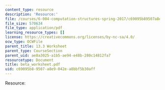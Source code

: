 ```yaml
---
content_type: resource
description: 'Resource:'
file: /courses/6-004-computation-structures-spring-2017/c69095b89507a8e9042ea8bbf5b30aff_beta_worksheet.pdf
file_size: 570634
file_type: application/pdf
learning_resource_types: []
license: https://creativecommons.org/licenses/by-nc-sa/4.0/
ocw_type: OCWFile
parent_title: 13.3 Worksheet
parent_type: CourseSection
parent_uid: ae8a3025-a1b5-ae94-e48b-280c14812fa7
resourcetype: Document
title: beta_worksheet.pdf
uid: c69095b8-9507-a8e9-042e-a8bbf5b30aff
---
```

Resource: